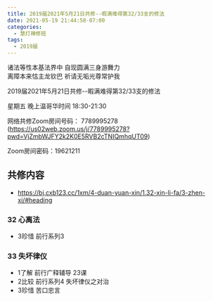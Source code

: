 ```yaml
---
title: 2019届2021年5月21日共修--暇满难得第32/33支的修法
date: 2021-05-19 21:44:58-07:00
categories:
  - 慧灯禅修班
tags:
  - 2019届
---
```

诸法等性本基法界中  自现圆满三身游舞力  
离障本来怙主龙钦巴  祈请无垢光尊常护我  

2019届2021年5月21日共修--暇满难得第32/33支的修法

星期五 晚上温哥华时间 18:30-21:30  

网络共修Zoom房间号码： 7789995278 (<https://us02web.zoom.us/j/7789995278?pwd=VjZmbWJFY2k2K0E5RVB2cTNIQmhqUT09>)

Zoom房间密码：19621211       

## 共修内容  

- <https://bj.cxb123.cc/1xm/4-duan-yuan-xin/1.32-xin-li-fa/3-zhen-xi/#heading>


### 32 心离法

- 3珍惜 前行系列3

### 33 失坏律仪 

- 1了解 前行广释辅导 23课
- 2比较 前行系列4 失坏律仪之对治
- 3珍惜 苦口忠言

